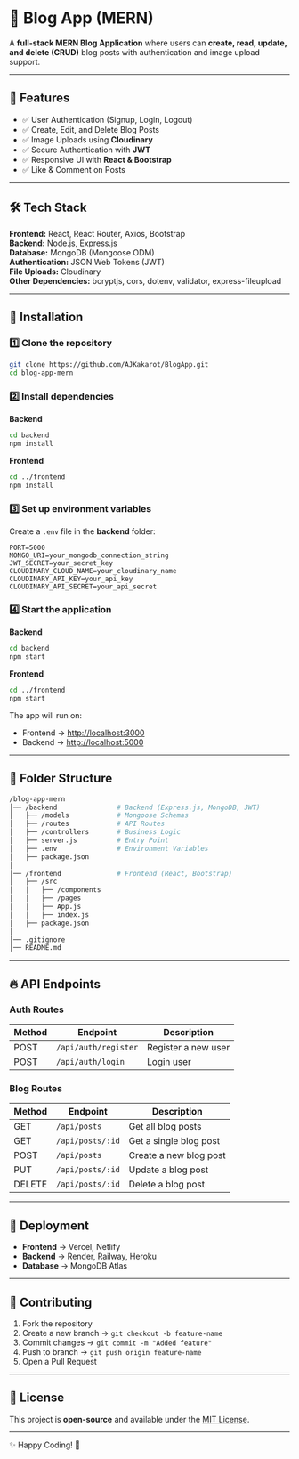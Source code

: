 # 📝 Blog App (MERN)

A **full-stack MERN Blog Application** where users can **create, read, update, and delete (CRUD)** blog posts with authentication and image upload support.  

---

## 🚀 Features

- ✅ User Authentication (Signup, Login, Logout)  
- ✅ Create, Edit, and Delete Blog Posts  
- ✅ Image Uploads using **Cloudinary**  
- ✅ Secure Authentication with **JWT**  
- ✅ Responsive UI with **React & Bootstrap**  
- ✅ Like & Comment on Posts  

---

## 🛠 Tech Stack

**Frontend:** React, React Router, Axios, Bootstrap  
**Backend:** Node.js, Express.js  
**Database:** MongoDB (Mongoose ODM)  
**Authentication:** JSON Web Tokens (JWT)  
**File Uploads:** Cloudinary  
**Other Dependencies:** bcryptjs, cors, dotenv, validator, express-fileupload  

---

## 🔧 Installation

### 1️⃣ Clone the repository
```sh
git clone https://github.com/AJKakarot/BlogApp.git
cd blog-app-mern
```

### 2️⃣ Install dependencies

**Backend**
```sh
cd backend
npm install
```

**Frontend**
```sh
cd ../frontend
npm install
```

### 3️⃣ Set up environment variables

Create a `.env` file in the **backend** folder:

```env
PORT=5000
MONGO_URI=your_mongodb_connection_string
JWT_SECRET=your_secret_key
CLOUDINARY_CLOUD_NAME=your_cloudinary_name
CLOUDINARY_API_KEY=your_api_key
CLOUDINARY_API_SECRET=your_api_secret
```

### 4️⃣ Start the application

**Backend**
```sh
cd backend
npm start
```

**Frontend**
```sh
cd ../frontend
npm start
```

The app will run on:  
- Frontend → [http://localhost:3000](http://localhost:3000)  
- Backend → [http://localhost:5000](http://localhost:5000)  

---

## 📂 Folder Structure

```bash
/blog-app-mern
│── /backend               # Backend (Express.js, MongoDB, JWT)
│   ├── /models            # Mongoose Schemas
│   ├── /routes            # API Routes
│   ├── /controllers       # Business Logic
│   ├── server.js          # Entry Point
│   ├── .env               # Environment Variables
│   ├── package.json
│
│── /frontend              # Frontend (React, Bootstrap)
│   ├── /src
│   │   ├── /components
│   │   ├── /pages
│   │   ├── App.js
│   │   ├── index.js
│   ├── package.json
│
│── .gitignore
│── README.md
```

---

## 🔥 API Endpoints

### Auth Routes
| Method | Endpoint            | Description        |
|--------|---------------------|--------------------|
| POST   | `/api/auth/register`| Register a new user|
| POST   | `/api/auth/login`   | Login user         |

### Blog Routes
| Method | Endpoint          | Description           |
|--------|-------------------|-----------------------|
| GET    | `/api/posts`      | Get all blog posts    |
| GET    | `/api/posts/:id`  | Get a single blog post|
| POST   | `/api/posts`      | Create a new blog post|
| PUT    | `/api/posts/:id`  | Update a blog post    |
| DELETE | `/api/posts/:id`  | Delete a blog post    |

---

## 🚀 Deployment

- **Frontend** → Vercel, Netlify  
- **Backend** → Render, Railway, Heroku  
- **Database** → MongoDB Atlas  

---

## 🎯 Contributing

1. Fork the repository  
2. Create a new branch → `git checkout -b feature-name`  
3. Commit changes → `git commit -m "Added feature"`  
4. Push to branch → `git push origin feature-name`  
5. Open a Pull Request  

---

## 📜 License

This project is **open-source** and available under the [MIT License](LICENSE).  

---

✨ Happy Coding! 🚀
